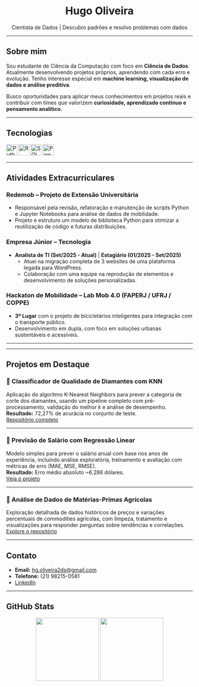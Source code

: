 <h1 align="center">Hugo Oliveira</h1>

<p align="center">
  Cientista de Dados | Descubro padrões e resolvo problemas com dados
</p>

---

## Sobre mim

Sou estudante de Ciência da Computação com foco em **Ciência de Dados**. Atualmente desenvolvendo projetos próprios, aprendendo com cada erro e evolução. Tenho interesse especial em **machine learning, visualização de dados e análise preditiva**.  

Busco oportunidades para aplicar meus conhecimentos em projetos reais e contribuir com times que valorizem **curiosidade, aprendizado contínuo e pensamento analítico**.

---

## Tecnologias

<img align="left" alt="Python" width="30px" src="https://cdn.jsdelivr.net/gh/devicons/devicon/icons/python/python-original.svg" />
<img align="left" alt="R" width="30px" src="https://cdn.jsdelivr.net/gh/devicons/devicon/icons/r/r-original.svg" />
<img align="left" alt="SQL" width="30px" src="https://cdn.jsdelivr.net/gh/devicons/devicon/icons/mysql/mysql-original.svg" />
<img align="left" alt="Power BI" width="30px" src="https://img.icons8.com/color/48/000000/power-bi.png" />
<br><br>

---

## Atividades Extracurriculares

### Redemob – Projeto de Extensão Universitária
* Responsável pela revisão, refatoração e manutenção de scripts Python e Jupyter Notebooks para análise de dados de mobilidade.
* Projeto e estruturo um modelo de biblioteca Python para otimizar a reutilização de código e futuras distribuições.

### Empresa Júnior – Tecnologia
* **Analista de TI (Set/2025 - Atual)** | **Estagiário (01/2025 - Set/2025)**
    * Atuei na migração completa de 3 websites de uma plataforma legada para WordPress.
    * Colaboração com uma equipe na reprodução de elementos e desenvolvimento de soluções personalizadas. 

### Hackaton de Mobilidade – Lab Mob 4.0 (FAPERJ / UFRJ / COPPE)
* **3º Lugar** com o projeto de bicicletários inteligentes para integração com o transporte público.
* Desenvolvimento em dupla, com foco em soluções urbanas sustentáveis e acessíveis. 

---

---

## Projetos em Destaque

### 💎 Classificador de Qualidade de Diamantes com KNN
Aplicação do algoritmo K-Nearest Neighbors para prever a categoria de corte dos diamantes, usando um pipeline completo com pré-processamento, validação do melhor *k* e análise de desempenho.  
**Resultado:** 72,27% de acurácia no conjunto de teste.  
[Repositório completo](https://github.com/seu_usuario/diamond-cut-classifier-knn)

---

### 💼 Previsão de Salário com Regressão Linear
Modelo simples para prever o salário anual com base nos anos de experiência, incluindo análise exploratória, treinamento e avaliação com métricas de erro (MAE, MSE, RMSE).  
**Resultado:** Erro médio absoluto ~6.286 dólares.  
[Veja o projeto](https://github.com/seu_usuario/salary-prediction-regression)

---

### 🌾 Análise de Dados de Matérias-Primas Agrícolas
Exploração detalhada de dados históricos de preços e variações percentuais de commodities agrícolas, com limpeza, tratamento e visualizações para responder perguntas sobre tendências e correlações.  
[Explore o repositório](https://github.com/seu_usuario/agricultural-prices-analysis)

---

## Contato

- **Email:** hg.oliveira2ds@gmail.com 
- **Telefone:** (21) 98215-0581
- [LinkedIn](www.linkedin.com/in/hugosantos14)  

---

## GitHub Stats

<p align="center">
  <img height="170px" src="https://github-readme-stats.vercel.app/api?username=hgOliveira-Santos&show_icons=true&theme=radical" />
  <img height="170px" src="https://github-readme-stats.vercel.app/api/top-langs/?username=hgOliveira-Santos&layout=compact&theme=radical" />
</p>
